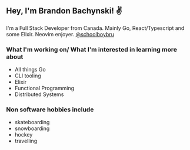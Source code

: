## Hey, I'm Brandon Bachynski! ✌

I'm a Full Stack Developer from Canada. Mainly Go, React/Typescript and some Elixir. Neovim enjoyer. [@schoolboybru](https://twitter.com/schoolboybru)

### What I'm working on/ What I'm interested in learning more about

* All things Go
* CLI tooling
* Elixir
* Functional Programming
* Distributed Systems

### Non software hobbies include
 * skateboarding
 * snowboarding
 * hockey
 * travelling

